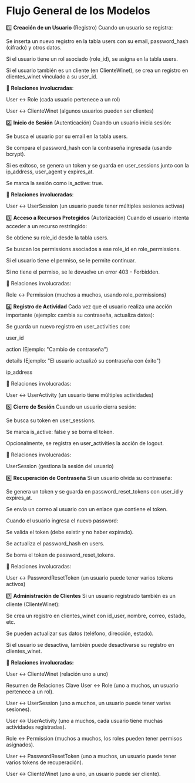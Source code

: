 # Flujo General de los Modelos

1️⃣ **Creación de un Usuario** (Registro)
Cuando un usuario se registra:

Se inserta un nuevo registro en la tabla users con su email, password_hash (cifrado) y otros datos.

Si el usuario tiene un rol asociado (role_id), se asigna en la tabla users.

Si el usuario también es un cliente (en ClienteWinet), se crea un registro en clientes_winet vinculado a su user_id.

🔗 **Relaciones involucradas**:

User ↔ Role (cada usuario pertenece a un rol)

User ↔ ClienteWinet (algunos usuarios pueden ser clientes)

2️⃣ **Inicio de Sesión** (Autenticación)
Cuando un usuario inicia sesión:

Se busca el usuario por su email en la tabla users.

Se compara el password_hash con la contraseña ingresada (usando bcrypt).

Si es exitoso, se genera un token y se guarda en user_sessions junto con la ip_address, user_agent y expires_at.

Se marca la sesión como is_active: true.

🔗 **Relaciones involucradas**:

User ↔ UserSession (un usuario puede tener múltiples sesiones activas)

3️⃣ **Acceso a Recursos Protegidos** (Autorización)
Cuando el usuario intenta acceder a un recurso restringido:

Se obtiene su role_id desde la tabla users.

Se buscan los permissions asociados a ese role_id en role_permissions.

Si el usuario tiene el permiso, se le permite continuar.

Si no tiene el permiso, se le devuelve un error 403 - Forbidden.

🔗 Relaciones involucradas:

Role ↔ Permission (muchos a muchos, usando role_permissions)

4️⃣ **Registro de Actividad**
Cada vez que el usuario realiza una acción importante (ejemplo: cambia su contraseña, actualiza datos):

Se guarda un nuevo registro en user_activities con:

user_id

action (Ejemplo: "Cambio de contraseña")

details (Ejemplo: "El usuario actualizó su contraseña con éxito")

ip_address

🔗 Relaciones involucradas:

User ↔ UserActivity (un usuario tiene múltiples actividades)

5️⃣ **Cierre de Sesión**
Cuando un usuario cierra sesión:

Se busca su token en user_sessions.

Se marca is_active: false y se borra el token.

Opcionalmente, se registra en user_activities la acción de logout.

🔗 Relaciones involucradas:

UserSession (gestiona la sesión del usuario)

6️⃣ **Recuperación de Contraseña**
Si un usuario olvida su contraseña:

Se genera un token y se guarda en password_reset_tokens con user_id y expires_at.

Se envía un correo al usuario con un enlace que contiene el token.

Cuando el usuario ingresa el nuevo password:

Se valida el token (debe existir y no haber expirado).

Se actualiza el password_hash en users.

Se borra el token de password_reset_tokens.

🔗 Relaciones involucradas:

User ↔ PasswordResetToken (un usuario puede tener varios tokens activos)

7️⃣ **Administración de Clientes**
Si un usuario registrado también es un cliente (ClienteWinet):

Se crea un registro en clientes_winet con id_user, nombre, correo, estado, etc.

Se pueden actualizar sus datos (teléfono, dirección, estado).

Si el usuario se desactiva, también puede desactivarse su registro en clientes_winet.

🔗 **Relaciones involucradas:**

User ↔ ClienteWinet (relación uno a uno)

Resumen de Relaciones Clave
User ↔ Role (uno a muchos, un usuario pertenece a un rol).

User ↔ UserSession (uno a muchos, un usuario puede tener varias sesiones).

User ↔ UserActivity (uno a muchos, cada usuario tiene muchas actividades registradas).

Role ↔ Permission (muchos a muchos, los roles pueden tener permisos asignados).

User ↔ PasswordResetToken (uno a muchos, un usuario puede tener varios tokens de recuperación).

User ↔ ClienteWinet (uno a uno, un usuario puede ser cliente).